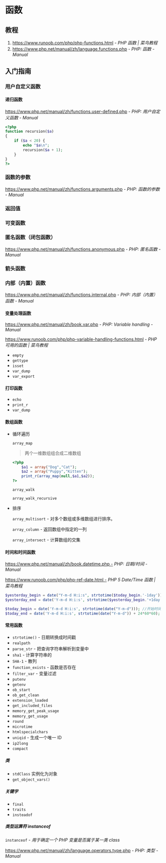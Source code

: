 # 函数

## 教程

1. https://www.runoob.com/php/php-functions.html - *PHP 函数 | 菜鸟教程*
2. https://www.php.net/manual/zh/language.functions.php - *PHP: 函数 - Manual*

## 入门指南

### 用户自定义函数

#### 递归函数

https://www.php.net/manual/zh/functions.user-defined.php - *PHP: 用户自定义函数 - Manual*

```php
<?php
function recursion($a)
{
    if ($a < 20) {
        echo "$a\n";
        recursion($a + 1);
    }
}
?>
```

### 函数的参数

https://www.php.net/manual/zh/functions.arguments.php - *PHP: 函数的参数 - Manual*

### 返回值

### 可变函数

### 匿名函数（闭包函数）

https://www.php.net/manual/zh/functions.anonymous.php - *PHP: 匿名函数 - Manual*

### 箭头函数

### 内部（内置）函数

https://www.php.net/manual/zh/functions.internal.php - *PHP: 内部（内置）函数 - Manual*

#### 变量处理函数

https://www.php.net/manual/zh/book.var.php - *PHP: Variable handling - Manual*

https://www.runoob.com/php/php-variable-handling-functions.html - *PHP 可用的函数 | 菜鸟教程*

- `empty`
- `gettype`
- `isset`
- `var_dump`
- `var_export`

#### 打印函数

- `echo`
- `print_r`
- `var_dump`

#### 数组函数

- 循环遍历

    `array_map`

    > 两个一维数组组合成二维数组

    ```php
    <?php
        $a1 = array("Dog","Cat");
        $a2 = array("Puppy","Kitten");
        print_r(array_map(null,$a1,$a2));
    ?>
    ```

    `array_walk`

    `array_walk_recursive`

- 排序

    `array_multisort` - 对多个数组或多维数组进行排序。

    `array_column` - 返回数组中指定的一列

    `array_intersect` - 计算数组的交集

#### 时间和时间函数

https://www.php.net/manual/zh/book.datetime.php - *PHP: 日期/时间 - Manual* 

https://www.runoob.com/php/php-ref-date.html - *PHP 5 Date/Time 函数 | 菜鸟教程*

```php
$yesterday_begin = date("Y-m-d H:i:s", strtotime($today_begin.'-1day')); //昨天开始时间
$yesterday_end = date('Y-m-d H:i:s', strtotime($yesterday_begin.'+1day')); //昨天结束时间

$today_begin = date('Y-m-d H:i:s', strtotime(date("Y-m-d"))); //开始时间
$today_end = date('Y-m-d H:i:s', strtotime(date("Y-m-d")) + 24*60*60); //结束时间
```

#### 常用函数

- `strtotime()` - 日期转换成时间戳
- `realpath`
- `parse_str`  - 把查询字符串解析到变量中
- `sha1`  - 计算字符串的
- `SHA-1` - 散列
- `function_exists` - 函数是否存在
- `filter_var` - 变量过滤
- `putenv`
- `getenv`
- `ob_start`
- `ob_get_clean`
- `extension_loaded`
- `get_included_files`
- `memory_get_peak_usage`
- `memory_get_usage`
- `round`
- `microtime`
- `htmlspecialchars`
- `uniqid` - 生成一个唯一 ID
- `ip2long`
- `compact`

##### 类

- `stdClass` 实例化为对象
- `get_object_vars()`

##### 关键字

- `final`
- `traits`
- `insteadof`

##### 类型运算符 instanceof

`instanceof` - *用于确定一个 PHP 变量是否属于某一类 class*

https://www.php.net/manual/zh/language.operators.type.php - *PHP: 类型 - Manual*
